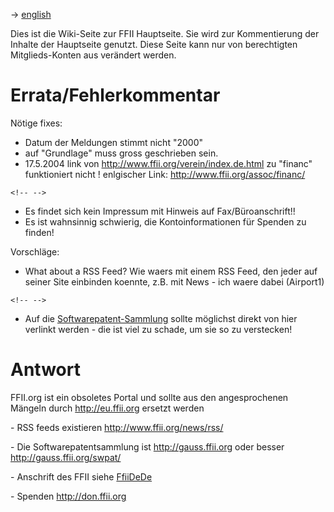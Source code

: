 -\> [ english](FfiiEn "wikilink")

Dies ist die Wiki-Seite zur FFII Hauptseite. Sie wird zur Kommentierung
der Inhalte der Hauptseite genutzt. Diese Seite kann nur von
berechtigten Mitglieds-Konten aus verändert werden.

# Errata/Fehlerkommentar

Nötige fixes:

-   Datum der Meldungen stimmt nicht \"2000\"
-   auf \"Grundlage\" muss gross geschrieben sein.
-   17.5.2004 link von <http://www.ffii.org/verein/index.de.html> zu
    \"financ\" funktioniert nicht ! enlgischer Link:
    <http://www.ffii.org/assoc/financ/>

```{=html}
<!-- -->
```
-   Es findet sich kein Impressum mit Hinweis auf Fax/Büroanschrift!!
-   Es ist wahnsinnig schwierig, die Kontoinformationen für Spenden zu
    finden!

Vorschläge:

-   What about a RSS Feed? Wie waers mit einem RSS Feed, den jeder auf
    seiner Site einbinden koennte, z.B. mit News - ich waere dabei
    (Airport1)

```{=html}
<!-- -->
```
-   Auf die
    [Softwarepatent-Sammlung](http://swpat.ffii.org/patents/txt/ep/index.en.html#pubjar "wikilink")
    sollte möglichst direkt von hier verlinkt werden - die ist viel zu
    schade, um sie so zu verstecken!

# Antwort

FFII.org ist ein obsoletes Portal und sollte aus den angesprochenen
Mängeln durch <http://eu.ffii.org> ersetzt werden

\- RSS feeds existieren <http://www.ffii.org/news/rss/>

\- Die Softwarepatentsammlung ist <http://gauss.ffii.org> oder besser
<http://gauss.ffii.org/swpat/>

\- Anschrift des FFII siehe [FfiiDeDe](FfiiDeDe "wikilink")

\- Spenden <http://don.ffii.org>
